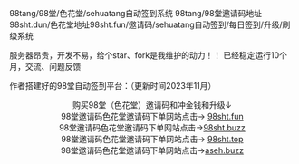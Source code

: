 98tang/98堂/色花堂/sehuatang自动签到系统
98tang/98堂邀请码地址98sht.dun/色花堂地址98sht.fun/邀请码/sehuatang自动签到/每日签到/升级/刷级系统

服务器昂贵，开发不易，给个star、fork是我维护的动力！！
已经稳定运行10个月，交流、问题反馈

作者搭建好的98堂自动签到平台：（更新时间2023年11月）

<div style="text-align:center">
<p>
    购买98堂（色花堂）邀请码和冲金钱和升级↓ <br />
   98堂邀请码色花堂邀请码下单网站点击→ <a href="https://www.98sht.fun">98sht.fun</a>  <br />
    98堂邀请码色花堂邀请码下单网站点击→<a href="https://www.98sht.buzz">98sht.buzz</a> <br />
   98堂邀请码色花堂邀请码下单网站点击→ <a href="https://www.98sht.top">98sht.top</a> <br />
    98堂邀请码色花堂邀请码下单网站点击→<a href="https://www.aseh.buzz">aseh.buzz</a>
</p></div>


